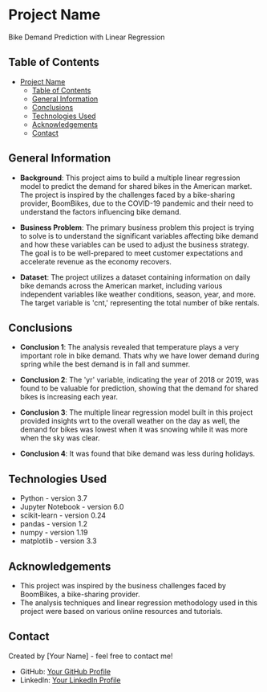 # Project Name
Bike Demand Prediction with Linear Regression

## Table of Contents
- [Project Name](#project-name)
  - [Table of Contents](#table-of-contents)
  - [General Information](#general-information)
  - [Conclusions](#conclusions)
  - [Technologies Used](#technologies-used)
  - [Acknowledgements](#acknowledgements)
  - [Contact](#contact)

## General Information
- **Background**: This project aims to build a multiple linear regression model to predict the demand for shared bikes in the American market. The project is inspired by the challenges faced by a bike-sharing provider, BoomBikes, due to the COVID-19 pandemic and their need to understand the factors influencing bike demand.

- **Business Problem**: The primary business problem this project is trying to solve is to understand the significant variables affecting bike demand and how these variables can be used to adjust the business strategy. The goal is to be well-prepared to meet customer expectations and accelerate revenue as the economy recovers.

- **Dataset**: The project utilizes a dataset containing information on daily bike demands across the American market, including various independent variables like weather conditions, season, year, and more. The target variable is 'cnt,' representing the total number of bike rentals.

## Conclusions
- **Conclusion 1**: The analysis revealed that temperature plays a very important role in bike demand. Thats why we have lower demand during spring while the best demand is in fall and summer.

- **Conclusion 2**: The 'yr' variable, indicating the year of 2018 or 2019, was found to be valuable for prediction, showing that the demand for shared bikes is increasing each year.

- **Conclusion 3**: The multiple linear regression model built in this project provided insights wrt to the overall weather on the day as well, the demand for bikes was lowest when it was snowing while it was more when the sky was clear.

- **Conclusion 4**: It was found that bike demand was less during holidays.

## Technologies Used
- Python - version 3.7
- Jupyter Notebook - version 6.0
- scikit-learn - version 0.24
- pandas - version 1.2
- numpy - version 1.19
- matplotlib - version 3.3

## Acknowledgements
- This project was inspired by the business challenges faced by BoomBikes, a bike-sharing provider.
- The analysis techniques and linear regression methodology used in this project were based on various online resources and tutorials.

## Contact
Created by [Your Name] - feel free to contact me!
- GitHub: [Your GitHub Profile](https://github.com/naqvijafar91)
- LinkedIn: [Your LinkedIn Profile](https://www.linkedin.com/in/syed-jafar-naqvi-343698a9/)

<!-- Optional -->
<!-- ## License -->
<!-- This project is open source and available under the [... License](). -->

<!-- You don't have to include all sections - just the ones relevant to your project -->